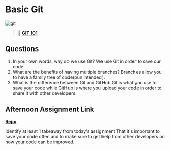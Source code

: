 # Basic Git

![git](https://git-scm.com/images/branching-illustration@2x.png)

> **📖 [GIT 101](https://codeworksacademy.com/fs-student-guide/resources/wk1/01-GIT)**

## Questions

1. In your own words, why do we use Git?
We use Git in order to save our code.
2. What are the benefits of having multiple branches?
Branches allow you to have a family tree of code(pun intended).
3. What is the difference between Git and GitHub
Git is what you use to save your code while GitHub is where you upload your code in order to share it with other developers.
## Afternoon Assignment Link

**[Repo](https://github.com/ConnerSeely/<ASSIGNMENT_REPO>)**

Identify at least 1 takeaway from today's assignment
That it's important to save your code often and to make sure to get help from other developers on how your code can be improved.